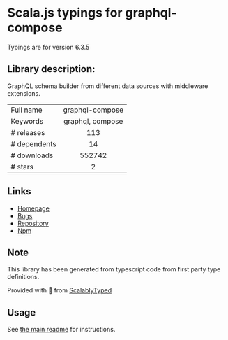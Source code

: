 
# Scala.js typings for graphql-compose

Typings are for version 6.3.5

## Library description:
GraphQL schema builder from different data sources with middleware extensions.

|                    |                 |
| ------------------ | :-------------: |
| Full name          | graphql-compose |
| Keywords           | graphql, compose |
| # releases         | 113 |
| # dependents       | 14 |
| # downloads        | 552742 |
| # stars            | 2 |

## Links
- [Homepage](https://github.com/graphql-compose/graphql-compose)
- [Bugs](https://github.com/graphql-compose/graphql-compose/issues)
- [Repository](https://github.com/graphql-compose/graphql-compose)
- [Npm](https://www.npmjs.com/package/graphql-compose)
    


## Note
This library has been generated from typescript code from first party type definitions.

Provided with :purple_heart: from [ScalablyTyped](https://github.com/oyvindberg/ScalablyTyped)

## Usage
See [the main readme](../../readme.md) for instructions.


